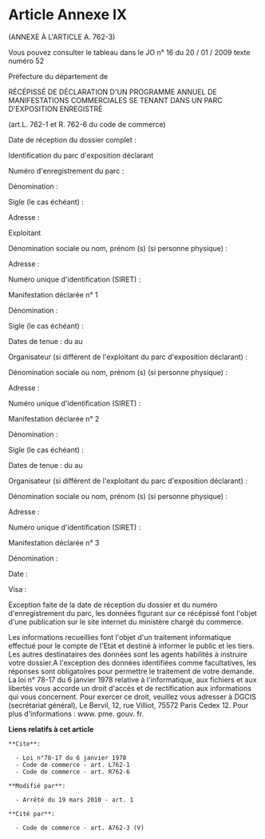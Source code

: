 # Article Annexe IX

(ANNEXE À L'ARTICLE A. 762-3) 

Vous pouvez consulter le tableau dans le JO n° 16 du 20 / 01 / 2009 texte numéro 52 

Préfecture du département de 

RÉCÉPISSÉ DE DÉCLARATION D'UN PROGRAMME ANNUEL DE MANIFESTATIONS COMMERCIALES SE TENANT DANS UN PARC D'EXPOSITION ENREGISTRÉ 

(art.L. 762-1 et R. 762-6 du code de commerce) 

Date de réception du dossier complet : 

Identification du parc d'exposition déclarant 

Numéro d'enregistrement du parc : 

Dénomination : 

Sigle (le cas échéant) : 

Adresse : 

Exploitant 

Dénomination sociale ou nom, prénom (s) (si personne physique) : 

Adresse : 

Numéro unique d'identification (SIRET) : 

Manifestation déclarée n° 1 

Dénomination : 

Sigle (le cas échéant) : 

Dates de tenue : du au 

Organisateur (si différent de l'exploitant du parc d'exposition déclarant) : 

Dénomination sociale ou nom, prénom (s) (si personne physique) : 

Adresse : 

Numéro unique d'identification (SIRET) : 

Manifestation déclarée n° 2 

Dénomination : 

Sigle (le cas échéant) : 

Dates de tenue : du au 

Organisateur (si différent de l'exploitant du parc d'exposition déclarant) : 

Dénomination sociale ou nom, prénom (s) (si personne physique) : 

Adresse : 

Numéro unique d'identification (SIRET) : 

Manifestation déclarée n° 3 

Dénomination : 

Date : 

Visa : 

Exception faite de la date de réception du dossier et du numéro d'enregistrement du parc, les données figurant sur ce
récépissé font l'objet d'une publication sur le site internet du ministère chargé du commerce. 

Les informations recueillies font l'objet d'un traitement informatique effectué pour le compte de l'Etat et destiné à
informer le public et les tiers. Les autres destinataires des données sont les agents habilités à instruire votre dossier.A
l'exception des données identifiées comme facultatives, les réponses sont obligatoires pour permettre le traitement de votre
demande. La loi n° 78-17 du 6 janvier 1978 relative à l'informatique, aux fichiers et aux libertés vous accorde un droit
d'accès et de rectification aux informations qui vous concernent. Pour exercer ce droit, veuillez vous adresser à DGCIS
(secrétariat général), Le Bervil, 12, rue Villiot, 75572 Paris Cedex 12. Pour plus d'informations : www. pme. gouv. fr.

**Liens relatifs à cet article**

	**Cite**:

	  - Loi n°78-17 du 6 janvier 1978
	  - Code de commerce - art. L762-1
	  - Code de commerce - art. R762-6

	**Modifié par**:

	  - Arrêté du 19 mars 2010 - art. 1

	**Cité par**:

	  - Code de commerce - art. A762-3 (V)
